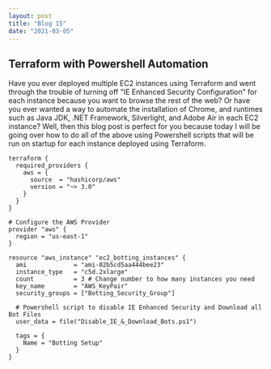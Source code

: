 ```yaml
---
layout: post
title: "Blog 15"
date: "2021-03-05"
---
```


## Terraform with Powershell Automation
Have you ever deployed multiple EC2 instances using Terraform and went through the trouble of turning off "IE Enhanced Security Configuration" for each instance because you want to browse the rest of the web? Or have you ever wanted a way to automate the installation of Chrome, and runtimes such as Java JDK, .NET Framework, Silverlight, and Adobe Air in each EC2 instance? Well, then this blog post is perfect for you because today I will be going over how to do all of the above using Powershell scripts that will be run on startup for each instance deployed using Terraform.

```
terraform {
  required_providers {
    aws = {
      source  = "hashicorp/aws"
      version = "~> 3.0"
    }
  }
}

# Configure the AWS Provider
provider "aws" {
  region = "us-east-1"
}

resource "aws_instance" "ec2_botting_instances" {
  ami             = "ami-02b5cd5aa444bee23"
  instance_type   = "c5d.2xlarge"
  count           = 3 # Change number to how many instances you need
  key_name        = "AWS_KeyPair"
  security_groups = ["Botting_Security_Group"]

  # Powershell script to disable IE Enhanced Security and Download all Bot Files
  user_data = file("Disable_IE_&_Download_Bots.ps1")

  tags = {
    Name = "Botting Setup"
  }
}
```